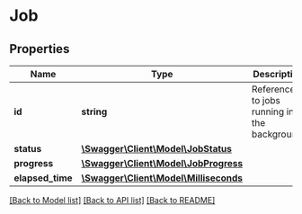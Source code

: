 # Job

## Properties
Name | Type | Description | Notes
------------ | ------------- | ------------- | -------------
**id** | **string** | Reference to jobs running in the background. | 
**status** | [**\Swagger\Client\Model\JobStatus**](JobStatus.md) |  | 
**progress** | [**\Swagger\Client\Model\JobProgress**](JobProgress.md) |  | [optional] 
**elapsed_time** | [**\Swagger\Client\Model\Milliseconds**](Milliseconds.md) |  | 

[[Back to Model list]](../../README.md#documentation-for-models) [[Back to API list]](../../README.md#documentation-for-api-endpoints) [[Back to README]](../../README.md)

